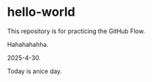 # hello-world
This repository is for practicing the GitHub Flow.

Hahahahahha.

2025-4-30.

Today is anice day.


